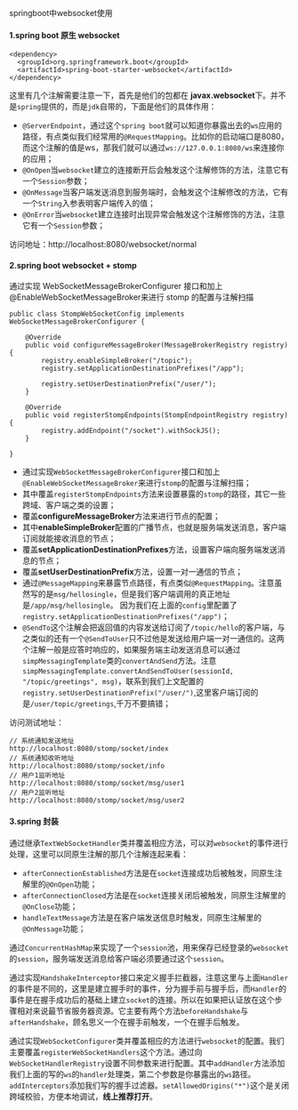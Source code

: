 springboot中websocket使用

#### 1.spring boot 原生 websocket

```
<dependency>
  <groupId>org.springframework.boot</groupId>
  <artifactId>spring-boot-starter-websocket</artifactId>
</dependency>
```

这里有几个注解需要注意一下，首先是他们的包都在 **javax.websocket**下。并不是`spring`提供的，而是`jdk`自带的，下面是他们的具体作用：

- `@ServerEndpoint`，通过这个`spring boot`就可以知道你暴露出去的`ws`应用的路径，有点类似我们经常用的`@RequestMapping`。比如你的启动端口是8080，而这个注解的值是ws，那我们就可以通过`ws://127.0.0.1:8080/ws`来连接你的应用；
- `@OnOpen`当`websocket`建立的连接断开后会触发这个注解修饰的方法，注意它有一个`Session`参数；
- `@OnMessage`当客户端发送消息到服务端时，会触发这个注解修改的方法，它有一个`String`入参表明客户端传入的值；
- `@OnError`当`websocket`建立连接时出现异常会触发这个注解修饰的方法，注意它有一个`Session`参数；

访问地址：http://localhost:8080/websocket/normal

#### 2.spring boot websocket + stomp

通过实现 WebSocketMessageBrokerConfigurer 接口和加上@EnableWebSocketMessageBroker来进行 stomp 的配置与注解扫描

```
public class StompWebSocketConfig implements WebSocketMessageBrokerConfigurer {

    @Override
    public void configureMessageBroker(MessageBrokerRegistry registry) {
        registry.enableSimpleBroker("/topic");
        registry.setApplicationDestinationPrefixes("/app");

        registry.setUserDestinationPrefix("/user/");
    }

    @Override
    public void registerStompEndpoints(StompEndpointRegistry registry) {
        registry.addEndpoint("/socket").withSockJS();
    }

}

```

- 通过实现`WebSocketMessageBrokerConfigurer`接口和加上`@EnableWebSocketMessageBroker`来进行`stomp`的配置与注解扫描；
- 其中覆盖`registerStompEndpoints`方法来设置暴露的`stomp`的路径，其它一些跨域、客户端之类的设置；
- 覆盖**configureMessageBroker**方法来进行节点的配置；
- 其中**enableSimpleBroker**配置的广播节点，也就是服务端发送消息，客户端订阅就能接收消息的节点；
- 覆盖**setApplicationDestinationPrefixes**方法，设置客户端向服务端发送消息的节点；
- 覆盖**setUserDestinationPrefix**方法，设置一对一通信的节点；
- 通过`@MessageMapping`来暴露节点路径，有点类似`@RequestMapping`。注意虽然写的是`msg/hellosingle`，但是我们客户端调用的真正地址是`/app/msg/hellosingle`。 因为我们在上面的`config`里配置了`registry.setApplicationDestinationPrefixes("/app")`；
- `@SendTo`这个注解会把返回值的内容发送给订阅了`/topic/hello`的客户端，与之类似的还有一个`@SendToUser`只不过他是发送给用户端一对一通信的。这两个注解一般是应答时响应的，如果服务端主动发送消息可以通过`simpMessagingTemplate`类的`convertAndSend`方法。注意`simpMessagingTemplate.convertAndSendToUser(sessionId, "/topic/greetings", msg)`，联系到我们上文配置的`registry.setUserDestinationPrefix("/user/")`,这里客户端订阅的是`/user/topic/greetings`,千万不要搞错；

访问测试地址：

```
// 系统通知发送地址
http://localhost:8080/stomp/socket/index
// 系统通知收听地址
http://localhost:8080/stomp/socket/info
// 用户1监听地址
http://localhost:8080/stomp/socket/msg/user1
// 用户2监听地址
http://localhost:8080/stomp/socket/msg/user2
```

#### 3.spring 封装

通过继承`TextWebSocketHandler`类并覆盖相应方法，可以对`websocket`的事件进行处理，这里可以同原生注解的那几个注解连起来看：
- `afterConnectionEstablished`方法是在`socket`连接成功后被触发，同原生注解里的`@OnOpen`功能；
- `afterConnectionClosed`方法是在`socket`连接关闭后被触发，同原生注解里的`@OnClose`功能；
- `handleTextMessage`方法是在客户端发送信息时触发，同原生注解里的`@OnMessage`功能；

通过`ConcurrentHashMap`来实现了一个`session`池，用来保存已经登录的`websocket`的`session`，服务端发送消息给客户端必须要通过这个`session`。

通过实现`HandshakeInterceptor`接口来定义握手拦截器，注意这里与上面`Handler`的事件是不同的，这里是建立握手时的事件，分为握手前与握手后，而`Handler`的事件是在握手成功后的基础上建立`socket`的连接。所以在如果把认证放在这个步骤相对来说最节省服务器资源。它主要有两个方法`beforeHandshake`与`afterHandshake`，顾名思义一个在握手前触发，一个在握手后触发。

通过实现`WebSocketConfigurer`类并覆盖相应的方法进行`websocket`的配置。我们主要覆盖`registerWebSocketHandlers`这个方法。通过向`WebSocketHandlerRegistry`设置不同参数来进行配置。其中`addHandler`方法添加我们上面的写的`ws`的`handler`处理类，第二个参数是你暴露出的`ws`路径。`addInterceptors`添加我们写的握手过滤器。`setAllowedOrigins("*")`这个是关闭跨域校验，方便本地调试，**线上推荐打开**。



